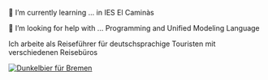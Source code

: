 🌱 I’m currently learning ... in IES El Caminàs

🤔 I’m looking for help with ... Programming and Unified Modeling Language

Ich arbeite als Reiseführer für deutschsprachige Touristen mit verschiedenen Reisebüros

[![Dunkelbier für Bremen](https://img.shields.io/badge/Colaborando%20en-Schnoor%20Bier-orange.svg)](http://http://www.schnoorbraeu.de/)
